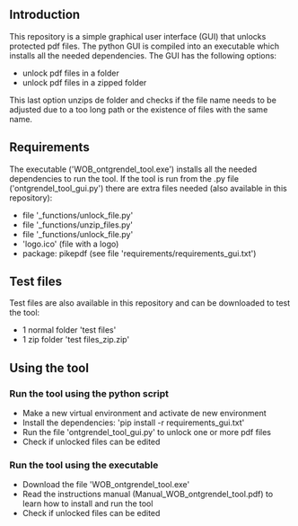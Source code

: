 ## Introduction
This repository is a simple graphical user interface (GUI) that unlocks protected pdf files. The python GUI is compiled into an executable which installs all the needed dependencies.
The GUI has the following options:
- unlock pdf files in a folder
- unlock pdf files in a zipped folder

This last option unzips de folder and checks if the file name needs to be adjusted due to a too long path or the existence of files with the same name.

## Requirements
The executable ('WOB_ontgrendel_tool.exe') installs all the needed dependencies to run the tool.
If the tool is run from the .py file ('ontgrendel_tool_gui.py') there are extra files needed (also available in this repository):
- file '_functions/unlock_file.py'
- file '_functions/unzip_files.py'
- file '_functions/unlock_file.py'
- 'logo.ico' (file with a logo)
- package: pikepdf (see file 'requirements/requirements_gui.txt')

## Test files
Test files are also available in this repository and can be downloaded to test the tool:
- 1 normal folder 'test files'
- 1 zip folder 'test files_zip.zip'

## Using the tool
### Run the tool using the python script
- Make a new virtual environment and activate de new environment
- Install the dependencies: 'pip install -r requirements_gui.txt'
- Run the file 'ontgrendel_tool_gui.py' to unlock one or more pdf files
- Check if unlocked files can be edited

### Run the tool using the executable
- Download the file 'WOB_ontgrendel_tool.exe'
- Read the instructions manual (Manual_WOB_ontgrendel_tool.pdf) to learn how to install and run the tool
- Check if unlocked files can be edited
